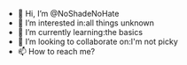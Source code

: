 - 👋 Hi, I’m @NoShadeNoHate
- 👀 I’m interested in:all things unknown 
- 🌱 I’m currently learning:the basics 
- 💞️ I’m looking to collaborate on:I'm not picky 
- 📫 How to reach me?

<!---
NoShadeNoHate/NoShadeNoHate is a ✨ special ✨ repository because its `README.md` (this file) appears on your GitHub profile.
You can click the Preview link to take a look at your changes.
--->
